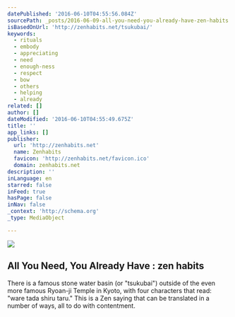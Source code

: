 ```yaml
---
datePublished: '2016-06-10T04:55:56.084Z'
sourcePath: _posts/2016-06-09-all-you-need-you-already-have-zen-habits.md
isBasedOnUrl: 'http://zenhabits.net/tsukubai/'
keywords:
  - rituals
  - embody
  - appreciating
  - need
  - enough-ness
  - respect
  - bow
  - others
  - helping
  - already
related: []
author: []
dateModified: '2016-06-10T04:55:49.675Z'
title: ''
app_links: []
publisher:
  url: 'http://zenhabits.net'
  name: Zenhabits
  favicon: 'http://zenhabits.net/favicon.ico'
  domain: zenhabits.net
description: ''
inLanguage: en
starred: false
inFeed: true
hasPage: false
inNav: false
_context: 'http://schema.org'
_type: MediaObject

---
```

![](https://the-grid-user-content.s3-us-west-2.amazonaws.com/8a179cc8-52bb-4303-b527-ad2290901f8f.jpg)

<article style=""><h1>All You Need, You Already Have : zen habits</h1><p>There is a famous stone water basin (or "tsukubai") outside of the even more famous Ryoan-ji Temple in Kyoto, with four characters that read: "ware tada shiru taru." This is a Zen saying that can be translated in a number of ways, all to do with contentment.</p></article>
